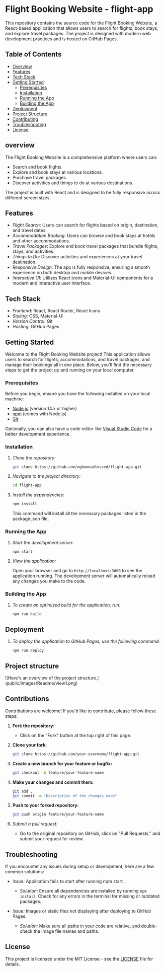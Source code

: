 # Flight Booking Website - flight-app

This repository contains the source code for the Flight Booking Website, a React-based application that allows users to search for flights, book stays, and explore travel packages. The project is designed with modern web development practices and is hosted on GitHub Pages.

## Table of Contents

- [Overview](#overview)
- [Features](#features)
- [Tech Stack](#tech-stack)
- [Getting Started](#getting-started)
  - [Prerequisites](#prerequisites)
  - [Installation](#installation)
  - [Running the App](#running-the-app)
  - [Building the App](#building-the-app)
- [Deployment](#deployment)
- [Project Structure](#project-structure)
- [Contributing](#contributing)
- [Troubleshooting](#troubleshooting)
- [License](#license)

## overview

The Flight Booking Website is a comprehensive platform where users can:

- Search and book flights.
- Explore and book stays at various locations.
- Purchase travel packages.
- Discover activities and things to do at various destinations.

The project is built with React and is designed to be fully responsive across different screen sizes.

## Features

- *Flight Search*: Users can search for flights based on origin, destination, and travel dates.
- *Accommodation Booking*: Users can browse and book stays at hotels and other accommodations.
- *Travel Packages*: Explore and book travel packages that bundle flights, stays, and activities.
- *Things to Do*: Discover activities and experiences at your travel destination.
- *Responsive Design*: The app is fully responsive, ensuring a smooth experience on both desktop and mobile devices.
- *Interactive UI*: Utilizes React icons and Material-UI components for a modern and interactive user interface.

## Tech Stack

- *Frontend*: React, React Router, React Icons
- *Styling*: CSS, Material-UI
- *Version Control*: Git
- *Hosting*: GitHub Pages

## Getting Started

Welcome to the Flight Booking Website project! This application allows users to search for flights, accommodations, and travel packages, and manage their bookings all in one place. Below, you'll find the necessary steps to get the project up and running on your local computer.

### Prerequisites

Before you begin, ensure you have the following installed on your local machine:

- [Node.js](https://nodejs.org/) (version 14.x or higher)
- [npm](https://www.npmjs.com/) (comes with Node.js)
- [Git](https://git-scm.com/)

Optionally, you can also have a code editor like [Visual Studio Code](https://code.visualstudio.com/) for a better development experience.

### Installation

1. *Clone the repository:*

   ```bash
   git clone https://github.com/ogbonnablessed/flight-app.git
   ```
   

2. *Navigate to the project directory:*

   ```bash
   cd flight-app
   ```
   

3. *Install the dependencies:*

   ```bash
   npm install
   ```
   

   This command will install all the necessary packages listed in the package.json file.

### Running the App

1. *Start the development server:*

   ```bash
   npm start
   ```
   

2. *View the application:*

   Open your browser and go to `http://localhost:3000` to see the application running. The development server will automatically reload any changes you make to the code.

### Building the App

1. *To create an optimized build for the application, run:*

   ```bash
   npm run build
   ```

## Deployment

1. *To deploy the application to GitHub Pages, use the following command:*

   ```bash
   npm run deploy
   ```

## Project structure

![Here's an overview of the project structure.]
(public/images/Readme/view1.png)

## Contributions

Contributions are welcome! If you'd like to contribute, please follow these steps:

1. **Fork the repository:**
   - Click on the "Fork" button at the top right of this page.

2. **Clone your fork:**

    ```bash
    git clone https://github.com/your-username/flight-app.git
    ```
   

3. **Create a new branch for your feature or bugfix:**

    ```bash
    git checkout -b feature/your-feature-name
    ```
    

4. **Make your changes and commit them:**

    ```bash
    git add .
    git commit -m "Description of the changes made"
    ```
   

5. **Push to your forked repository:**

    ```bash
    git push origin feature/your-feature-name
    ```

6. *Submit a pull request:*
   - Go to the original repository on GitHub, click on "Pull Requests," and submit your request for review.

## Troubleshooting

If you encounter any issues during setup or development, here are a few common solutions:

- *Issue:* Application fails to start after running npm start.
  - *Solution:* Ensure all dependencies are installed by running `npm install`. Check for any errors in the terminal for missing or outdated packages.

- *Issue:* Images or static files not displaying after deploying to GitHub Pages.
  - *Solution:* Make sure all paths in your code are relative, and double-check the image file names and paths.

## License

This project is licensed under the MIT License - see the [LICENSE](LICENSE) file for details.
